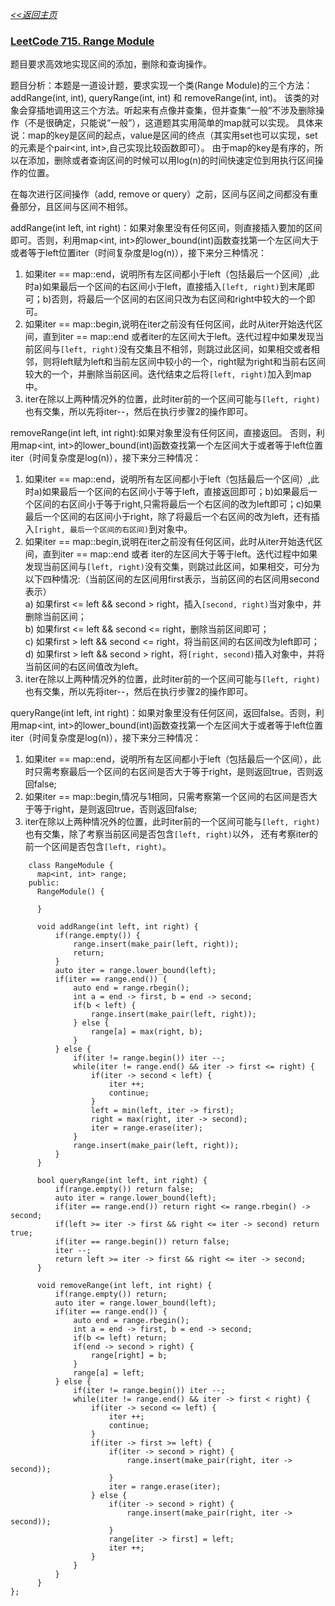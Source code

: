 [*<<返回主页*](../index.md)
### [LeetCode 715. Range Module](https://leetcode.com/problems/range-module/description/)

题目要求高效地实现区间的添加，删除和查询操作。

题目分析：本题是一道设计题，要求实现一个类(Range Module)的三个方法：addRange(int, int), queryRange(int, int) 和 removeRange(int, int)。
  该类的对象会穿插地调用这三个方法。听起来有点像并查集，但并查集“一般”不涉及删除操作（不是很确定，只能说“一般”），这道题其实用简单的map就可以实现。
  具体来说：map的key是区间的起点，value是区间的终点（其实用set也可以实现，set的元素是个pair<int, int>,自己实现比较函数即可）。
  由于map的key是有序的，所以在添加，删除或者查询区间的时候可以用log(n)的时间快速定位到用执行区间操作的位置。
  
  在每次进行区间操作（add, remove or query）之前，区间与区间之间都没有重叠部分，且区间与区间不相邻。
  
  addRange(int left, int right)：如果对象里没有任何区间，则直接插入要加的区间即可。否则，利用map<int, int>的lower_bound(int)函数查找第一个左区间大于或者等于left位置iter（时间复杂度是log(n)），接下来分三种情况：
1. 如果iter == map::end，说明所有左区间都小于left（包括最后一个区间）,此时a)如果最后一个区间的右区间小于left，直接插入```[left, right)```到末尾即可；b)否则，将最后一个区间的右区间只改为右区间和right中较大的一个即可。
2. 如果iter == map::begin,说明在iter之前没有任何区间，此时从iter开始迭代区间，直到iter == map::end 或者iter的左区间大于left。迭代过程中如果发现当前区间与```[left, right)```没有交集且不相邻，则跳过此区间，如果相交或者相邻，则将left赋为left和当前左区间中较小的一个，right赋为right和当前右区间较大的一个，并删除当前区间。迭代结束之后将```[left, right)```加入到map中。
3. iter在除以上两种情况外的位置，此时iter前的一个区间可能与```[left, right)```也有交集，所以先将iter--，然后在执行步骤2的操作即可。
 
removeRange(int left, int right):如果对象里没有任何区间，直接返回。 否则，利用map<int, int>的lower_bound(int)函数查找第一个左区间大于或者等于left位置iter（时间复杂度是log(n)），接下来分三种情况：
1. 如果iter == map::end，说明所有左区间都小于left（包括最后一个区间）,此时a)如果最后一个区间的右区间小于等于left，直接返回即可；b)如果最后一个区间的右区间小于等于right,只需将最后一个右区间的改为left即可；c)如果最后一个区间的右区间小于right，除了将最后一个右区间的改为left，还有插入```[right, 最后一个区间的右区间)```到对象中。
2. 如果iter == map::begin,说明在iter之前没有任何区间，此时从iter开始迭代区间，直到iter == map::end
                                                                                                                                                                                                                                                                                                                                                                                                               或者
                                                                                                                                                                                                                                                                                                                                                                                                               iter的左区间大于等于left。迭代过程中如果发现当前区间与```[left,
                                                                                                                                                                                                                                                                                                                                                                                                                                                                                                right)```没有交集，则跳过此区间，如果相交，可分为以下四种情况:（当前区间的左区间用first表示，当前区间的右区间用second表示）<br>
a) 如果first <= left && second > right，插入```[second, right)```当对象中，并删除当前区间；<br>
b) 如果first <= left && second <= right，删除当前区间即可；<br>
c) 如果first > left && second <= right，将当前区间的右区间改为left即可；<br>
d) 如果first > left && second > right，将```[right, second)```插入对象中，并将当前区间的右区间值改为left。
3. iter在除以上两种情况外的位置，此时iter前的一个区间可能与```[left, right)```也有交集，所以先将iter--，然后在执行步骤2的操作即可。
    
queryRange(int left, int right)：如果对象里没有任何区间，返回false。否则，利用map<int, int>的lower_bound(int)函数查找第一个左区间大于或者等于left位置iter（时间复杂度是log(n)），接下来分三种情况：
1. 如果iter == map::end，说明所有左区间都小于left（包括最后一个区间），此时只需考察最后一个区间的右区间是否大于等于right，是则返回true，否则返回false;
2. 如果iter == map::begin,情况与1相同，只需考察第一个区间的右区间是否大于等于right，是则返回true，否则返回false;
3. iter在除以上两种情况外的位置，此时iter前的一个区间可能与```[left, right)```也有交集，除了考察当前区间是否包含```[left, right)```以外， 还有考察iter的前一个区间是否包含```[left, right)```。
 
```
    class RangeModule {
      map<int, int> range;
    public:
      RangeModule() {

      }
    
      void addRange(int left, int right) {
          if(range.empty()) {
              range.insert(make_pair(left, right));
              return;
          }
          auto iter = range.lower_bound(left);
          if(iter == range.end()) {
              auto end = range.rbegin();
              int a = end -> first, b = end -> second;
              if(b < left) {
                  range.insert(make_pair(left, right));
              } else {
                  range[a] = max(right, b);
              }
          } else {
              if(iter != range.begin()) iter --;
              while(iter != range.end() && iter -> first <= right) {
                  if(iter -> second < left) {
                      iter ++;
                      continue;
                  }
                  left = min(left, iter -> first);
                  right = max(right, iter -> second);
                  iter = range.erase(iter);
              }
              range.insert(make_pair(left, right));
          }
      }
    
      bool queryRange(int left, int right) {
          if(range.empty()) return false;
          auto iter = range.lower_bound(left);
          if(iter == range.end()) return right <= range.rbegin() -> second;
          if(left >= iter -> first && right <= iter -> second) return true;
          if(iter == range.begin()) return false;
          iter --;
          return left >= iter -> first && right <= iter -> second;
      }
    
      void removeRange(int left, int right) {
          if(range.empty()) return;
          auto iter = range.lower_bound(left);
          if(iter == range.end()) {
              auto end = range.rbegin();
              int a = end -> first, b = end -> second;
              if(b <= left) return;
              if(end -> second > right) {
                  range[right] = b;
              }
              range[a] = left;
          } else {
              if(iter != range.begin()) iter --;
              while(iter != range.end() && iter -> first < right) {
                  if(iter -> second <= left) {
                      iter ++;
                      continue;
                  }
                  if(iter -> first >= left) {
                      if(iter -> second > right) {
                          range.insert(make_pair(right, iter -> second));
                      }
                      iter = range.erase(iter);
                  } else {
                      if(iter -> second > right) {
                          range.insert(make_pair(right, iter -> second));
                      }
                      range[iter -> first] = left;
                      iter ++;
                  }
              }
          }
      }
};
```

